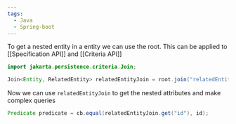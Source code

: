 ```yaml
---
tags:
  - Java
  - Spring-boot
---
```

To get a nested entity in a entity we can use the root. This can be applied to [[Specification API]] and [[Criteria API]]
```java
import jakarta.persistence.criteria.Join;

Join<Entity, RelatedEntity> relatedEntityJoin = root.join("relatedEntity"); // we use the name of the attribute inside Entity
```
Now we can use `relatedEntityJoin` to get the nested attributes and make complex queries
```java
Predicate predicate = cb.equal(relatedEntityJoin.get("id"), id);
```
